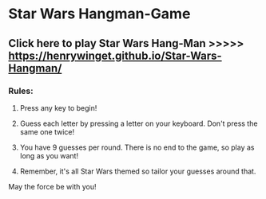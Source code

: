 # Star Wars Hangman-Game

## Click here to play Star Wars Hang-Man >>>>> https://henrywinget.github.io/Star-Wars-Hangman/

### Rules:

1. Press any key to begin!

2. Guess each letter by pressing a letter on your keyboard. Don't press the same one twice!

3. You have 9 guesses per round. There is no end to the game, so play as long as you want!

4. Remember, it's all Star Wars themed so tailor your guesses around that. 

May the force be with you!